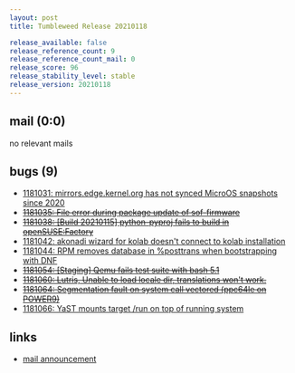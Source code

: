 ```yaml
---
layout: post
title: Tumbleweed Release 20210118

release_available: false
release_reference_count: 9
release_reference_count_mail: 0
release_score: 96
release_stability_level: stable
release_version: 20210118
---
```


## mail (0:0)

no relevant mails

## bugs (9)

<!--more-->

- [1181031: mirrors.edge.kernel.org has not synced MicroOS snapshots since 2020](https://bugzilla.opensuse.org/show_bug.cgi?id=1181031)
- ~~[1181035: File error during package update of sof-firmware](https://bugzilla.opensuse.org/show_bug.cgi?id=1181035)~~
- ~~[1181038: \[Build 20210115\] python-pyproj fails to build in openSUSE:Factory](https://bugzilla.opensuse.org/show_bug.cgi?id=1181038)~~
- [1181042: akonadi wizard for kolab doesn't connect to kolab installation](https://bugzilla.opensuse.org/show_bug.cgi?id=1181042)
- [1181044: RPM removes database in %posttrans when bootstrapping with DNF](https://bugzilla.opensuse.org/show_bug.cgi?id=1181044)
- ~~[1181054: \[Staging\] Qemu fails test suite with bash 5.1](https://bugzilla.opensuse.org/show_bug.cgi?id=1181054)~~
- ~~[1181060: Lutris, Unable to load locale dir, translations won't work.](https://bugzilla.opensuse.org/show_bug.cgi?id=1181060)~~
- ~~[1181064: Segmentation fault on system call vectored (ppc64le on POWER9)](https://bugzilla.opensuse.org/show_bug.cgi?id=1181064)~~
- [1181066: YaST mounts target /run on top of running system](https://bugzilla.opensuse.org/show_bug.cgi?id=1181066)



## links

- [mail announcement](https://github.com/boombatower/tumbleweed-review/issues/10)
